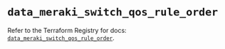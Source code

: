 # `data_meraki_switch_qos_rule_order`

Refer to the Terraform Registry for docs: [`data_meraki_switch_qos_rule_order`](https://registry.terraform.io/providers/ciscodevnet/meraki/1.7.1/docs/data-sources/switch_qos_rule_order).
